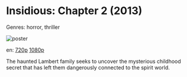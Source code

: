 # Insidious: Chapter 2 (2013)

Genres: horror, thriller

![poster](http://image.tmdb.org/t/p/w500/qjzk0pig5c7aTLlvKzcegD9PXA.jpg)

en:
  [720p](magnet:?xt=urn:btih:7598005597D9E588E0406AA3A435559D9E632E71&tr=udp://glotorrents.pw:6969/announce&tr=udp://tracker.opentrackr.org:1337/announce&tr=udp://torrent.gresille.org:80/announce&tr=udp://tracker.openbittorrent.com:80&tr=udp://tracker.coppersurfer.tk:6969&tr=udp://tracker.leechers-paradise.org:6969&tr=udp://p4p.arenabg.ch:1337&tr=udp://tracker.internetwarriors.net:1337)
  [1080p](magnet:?xt=urn:btih:64FB492A59B41F148E0A8126132FE7FF8E0826ED&tr=udp://glotorrents.pw:6969/announce&tr=udp://tracker.opentrackr.org:1337/announce&tr=udp://torrent.gresille.org:80/announce&tr=udp://tracker.openbittorrent.com:80&tr=udp://tracker.coppersurfer.tk:6969&tr=udp://tracker.leechers-paradise.org:6969&tr=udp://p4p.arenabg.ch:1337&tr=udp://tracker.internetwarriors.net:1337)
  


The haunted Lambert family seeks to uncover the mysterious childhood secret that has left them dangerously connected to the spirit world.